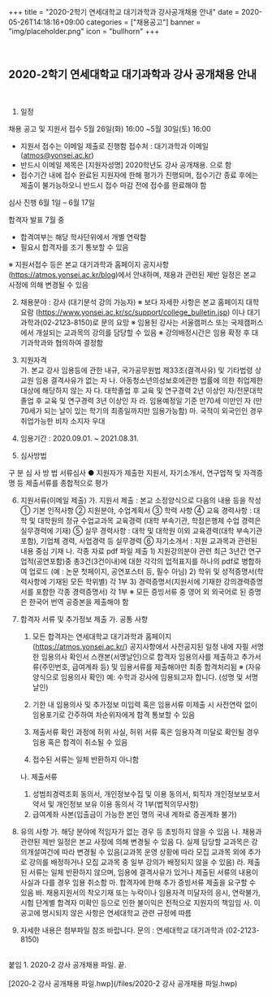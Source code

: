 +++
title = "2020-2학기 연세대학교 대기과학과 강사공개채용 안내"
date = 2020-05-26T14:18:16+09:00
categories = ["채용공고"]
banner = "img/placeholder.png"
icon = "bullhorn"
+++
<!--more-->

<br>
<h2> 2020-2학기 연세대학교 대기과학과 강사 공개채용 안내
</h2>
<br>


1. 일정

채용 공고 및 지원서 접수
5월 26일(화) 16:00 ~5월 30일(토) 16:00
- 지원서 접수는 이메일 제출로 진행함
  접수처 : 대기과학과 이메일 (atmos@yonsei.ac.kr)
- 반드시 이메일 제목은 [지원자성명] 2020학년도   강사 공개채용. 으로 함
- 접수기간 내에 접수 완료된 지원자에 한해 평가가 진행되며,  접수기간 종료 후에는 제출이 불가능하오니 반드시 접수 마감 전에 접수를 완료해야 함

심사 진행
6월 1일 – 6월 17일

합격자 발표
7월 중
- 합격여부는 해당 학사단위에서 개별 연락함
- 필요시 합격자를 조기 통보할 수 있음


 ※ 지원서접수 등은 본교 대기과학과 홈페이지 공지사항(https://atmos.yonsei.ac.kr/blog)에서 안내하며, 채용과 관련된 제반 일정은 본교 사정에 의해 변경될 수 있음

2. 채용분야 :  강사 (대기분석 강의 가능자)
   ※ 보다 자세한 사항은 본교 홈페이지 대학요람 (https://www.yonsei.ac.kr/sc/support/college_bulletin.jsp) 이나 대기과학과(02-2123-8150)로 문의 요망
   ※ 임용된 강사는 서울캠퍼스 또는 국제캠퍼스에서 개설되는 교과목의 강의를 담당할 수 있음
   ※ 강의배정시간은 임용 확정 후 대기과학과와 협의하여 결정함

3. 지원자격  
   가. 본교 강사 임용등에 관한 내규, 국가공무원법 제33조(결격사유) 및 기타법령 상 교원 임용 결격사유가 없는 자
   나. 아동청소년의성보호에관한 법률에 의한 취업제한대상에 해당하지 않는 자
   다. 대학졸업 후 교육 및 연구경력 2년 이상인 자/전문대학졸업 후 교육 및 연구경력 3년 이상인 자
   라. 임용예정일 기준 만70세 미만인 자 (만70세가 되는 날이 있는 학기의 최종일까지만 임용가능함)
   마. 국적이 외국인인 경우 취업가능한 비자 소지자 우대

4. 임용기간 : 2020.09.01. ~ 2021.08.31.
5. 심사방법

구    분
심 사 방 법
서류심사
● 지원자가 제출한 지원서, 자기소개서, 연구업적 및 자격증명 등 제출서류를 종합적으로 평가



6. 지원서류(이메일 제출)
   가. 지원서 제출 : 본교 소정양식으로 다음의 내용 등을 작성
       ① 기본 인적사항   ② 지원분야, 수업계획서   ③ 학력 사항
       ④ 교육 경력사항 : 대학 및 대학원의 정규 수업교과목 교육경력
          (대학 부속기관, 학점은행제 수업 경력은 실무경력에 기재)
       ⑤ 실무 경력사항 : 대학 및 대학원 이외 교육경력(대학 부속기관 포함), 기업체 경력, 사업경력 등 실무경력
       ⑥ 자기소개서 : 지원 교과목과 관련된 내용 중심 기재
   나. 각종 자료 pdf 파일 제출
       1) 지원강의분야 관련 최근 3년간 연구업적(공연포함)중 총3건(3건이내)에 대한 각각의 업적표지를 하나의 pdf로 병합하여 업로드 (예 : 논문 첫페이지, 공연포스터 등, 필수 아님)
       2) 학위 및 성적증명서(학력사항에 기재된 모든 학위별) 각 1부
       3) 경력증명서(지원서에 기재한 강의경력증명서를 포함한 각종 경력증명서) 각 1부
  ※ 모든 증빙서류 중 영어 외 외국어로 된 증명은 한국어 번역 공증본을 제출해야 함


7. 합격자 서류 및 추가정보 제출
   가. 공통 사항
      1) 모든 합격자는 연세대학교 대기과학과 홈페이지(https://atmos.yonsei.ac.kr/) 공지사항에서 사전공지된 일정 내에 자필 서명한 임용의사 확인서 스캔본(서명날인)으로 합격자 임용의사를 제출하고 추가서류(주민번호, 급여계좌 등) 및 임용서류를 제출해야만 최종 합격처리됨
※ (자유양식으로 임용의사 확인) 예: 수학과 강사에 임용되고자 합니다. (성명 및 서명날인)

      2) 기한 내 임용의사 및 추가정보 미입력 혹은 임용서류 미제출 시 사전연락 없이 임용포기로 간주하여 차순위자에게 합격 통보할 수 있음
      3) 제출서류 확인 과정에 허위 사실, 허위 서류 혹은 임용자격 미달로 확인될 경우 임용 혹은 합격이 취소될 수 있음
      4) 접수된 서류는 일체 반환하지 아니함

   나. 제출서류
      1) 성범죄경력조회 동의서, 개인정보수집 및 이용 동의서, 퇴직자 개인정보보호서약서 및 개인정보 보유 이용 동의서 각 1부(법적의무사항)
      2) 급여계좌 사본(입출금이 가능한 본인 명의 국내 계좌로 증권계좌 불가)
8. 유의 사항
   가. 해당 분야에 적임자가 없는 경우 등 초빙하지 않을 수 있음
   나. 채용과 관련된 제반 일정은 본교 사정에 의해 변경될 수 있음
   다. 실제 담당할 교과목은 강의개설여건에 따라 변경될 수 있음(교과목 운영 상황에 따라 모집 교과목 외에 추가로 강의를 배정하거나 모집 교과목 중 일부 강의가 배정되지 않을 수 있음)
   라. 제출된 서류는 일체 반환하지 않으며, 임용에 결격사유가 있거나 제출된 서류의 내용이 사실과 다를 경우 임용 취소함
   마. 합격자에 한해 추가 증빙서류 제출을 요구할 수 있음
   바. 채용지원서의 착오기재 또는 누락이나 임용자격 미달자의 응시, 연락불가, 시험 단계별 합격자 미확인 등으로 인한 불이익은 전적으로 지원자의 책임임
   사. 이 공고에 명시되지 않은 사항은 연세대학교 관련 규정에 따름

9. 자세한 내용은 첨부파일 참조 바랍니다.
문의 : 연세대학교 대기과학과 (02-2123-8150)


<br>
붙임 1. 2020-2 강사 공개채용 파일. 끝.
<br>

<br>
[2020-2 강사 공개채용 파일.hwp](/files/2020-2 강사 공개채용 파일.hwp)
<br>
